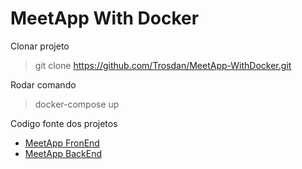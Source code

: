 # MeetApp With Docker

Clonar projeto

> git clone <https://github.com/Trosdan/MeetApp-WithDocker.git>

Rodar comando

> docker-compose up

Codigo fonte dos projetos

- [MeetApp FronEnd](https://github.com/trosdan/meetapp-frontend)
- [MeetApp BackEnd](https://github.com/trosdan/meetapp-backend)

